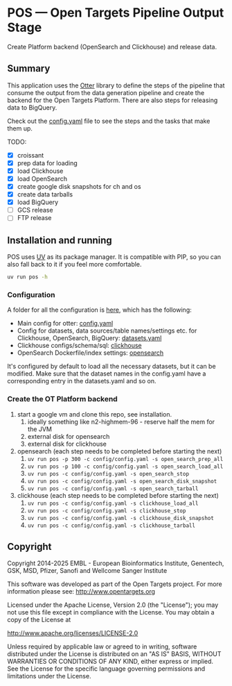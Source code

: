 # POS — Open Targets Pipeline Output Stage

Create Platform backend (OpenSearch and Clickhouse) and release data.


## Summary

This application uses the [Otter](http://github.com/opentargets/otter) library to
define the steps of the pipeline that consume the output from the data generation pipeline 
and create the backend for the Open Targets Platform. There are also steps for releasing 
data to BigQuery.

Check out the [config.yaml](config/config.yaml) file to see the steps and the tasks that
make them up.

TODO:
- [X] croissant
- [X] prep data for loading
- [X] load Clickhouse
- [X] load OpenSearch
- [X] create google disk snapshots for ch and os
- [X] create data tarballs
- [X] load BigQuery 
- [ ] GCS release
- [ ] FTP release

## Installation and running

POS uses [UV](https://docs.astral.sh/uv/) as its package manager. It is compatible
with PIP, so you can also fall back to it if you feel more comfortable.


```bash
uv run pos -h
```

### Configuration

A folder for all the configuration is [here](config), which has the following:

- Main config for otter: [config.yaml](config/config.yaml)
- Config for datasets, data sources/table names/settings etc. for Clickhouse, OpenSearch, BigQuery: [datasets.yaml](config/datasets.yaml)
- Clickhouse configs/schema/sql: [clickhouse](config/clickhouse/)
- OpenSearch Dockerfile/index settings: [opensearch](config/opensearch/)

It's configured by default to load all the necessary datasets, but it can be modified. Make sure that the dataset names in the config.yaml have a corresponding entry in the datasets.yaml and so on.

### Create the OT Platform backend
1. start a google vm and clone this repo, see installation.
   1. ideally something like n2-highmem-96 - reserve half the mem for the JVM
   2. external disk for opensearch
   3. external disk for clickhouse
2. opensearch (each step needs to be completed before starting the next)
   1. `uv run pos -p 300 -c config/config.yaml -s open_search_prep_all`
   2. `uv run pos -p 100 -c config/config.yaml -s open_search_load_all`
   3. `uv run pos -c config/config.yaml -s open_search_stop`
   4. `uv run pos -c config/config.yaml -s open_search_disk_snapshot`
   5. `uv run pos -c config/config.yaml -s open_search_tarball`
3. clickhouse (each step needs to be completed before starting the next)
   1. `uv run pos -c config/config.yaml -s clickhouse_load_all`
   2. `uv run pos -c config/config.yaml -s clickhouse_stop`
   3. `uv run pos -c config/config.yaml -s clickhouse_disk_snapshot`
   4. `uv run pos -c config/config.yaml -s clickhouse_tarball`



## Copyright

Copyright 2014-2025 EMBL - European Bioinformatics Institute, Genentech, GSK,
MSD, Pfizer, Sanofi and Wellcome Sanger Institute

This software was developed as part of the Open Targets project. For more
information please see: http://www.opentargets.org

Licensed under the Apache License, Version 2.0 (the "License"); you may not use
this file except in compliance with the License. You may obtain a copy of the
License at

http://www.apache.org/licenses/LICENSE-2.0

Unless required by applicable law or agreed to in writing, software
distributed under the License is distributed on an "AS IS" BASIS,
WITHOUT WARRANTIES OR CONDITIONS OF ANY KIND, either express or implied.
See the License for the specific language governing permissions and
limitations under the License.